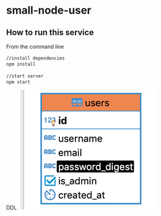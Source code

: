 # small-node-user
## How to run this service

From the command line

```cli
//install dependencies
npm install

//start server
npm start
```

DDL
![Users](/out/db.png)

